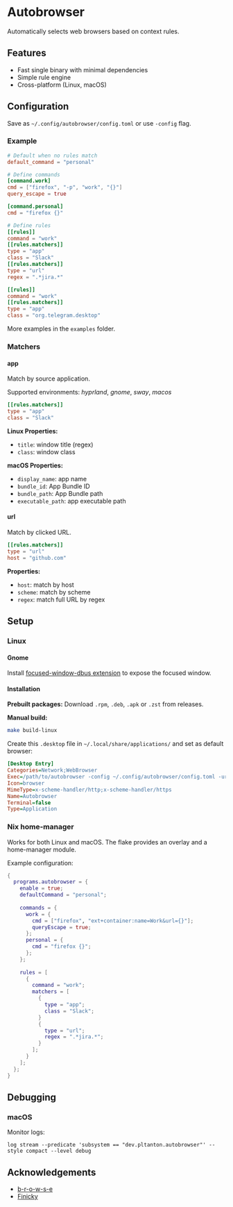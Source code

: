 # Autobrowser

Automatically selects web browsers based on context rules.

## Features

- Fast single binary with minimal dependencies
- Simple rule engine
- Cross-platform (Linux, macOS)

## Configuration

Save as `~/.config/autobrowser/config.toml` or use `-config` flag.

### Example

```toml
# Default when no rules match
default_command = "personal"

# Define commands
[command.work]
cmd = ["firefox", "-p", "work", "{}"]
query_escape = true

[command.personal]
cmd = "firefox {}"

# Define rules
[[rules]]
command = "work"
[[rules.matchers]]
type = "app"
class = "Slack"
[[rules.matchers]]
type = "url"
regex = ".*jira.*"

[[rules]]
command = "work"
[[rules.matchers]]
type = "app"
class = "org.telegram.desktop"
```

More examples in the `examples` folder.

### Matchers

#### app

Match by source application.

Supported environments: _hyprland_, _gnome_, _sway_, _macos_

```toml
[[rules.matchers]]
type = "app"
class = "Slack"
```

**Linux Properties:**
- `title`: window title (regex)
- `class`: window class

**macOS Properties:**
- `display_name`: app name
- `bundle_id`: App Bundle ID
- `bundle_path`: App Bundle path
- `executable_path`: app executable path

#### url

Match by clicked URL.

```toml
[[rules.matchers]]
type = "url"
host = "github.com"
```

**Properties:**
- `host`: match by host
- `scheme`: match by scheme
- `regex`: match full URL by regex

## Setup

### Linux

#### Gnome

Install [focused-window-dbus extension](https://github.com/flexagoon/focused-window-dbus) to expose the focused window.

#### Installation

**Prebuilt packages:**
Download `.rpm`, `.deb`, `.apk` or `.zst` from releases.

**Manual build:**
```sh
make build-linux
```

Create this `.desktop` file in `~/.local/share/applications/` and set as default browser:

```ini
[Desktop Entry]
Categories=Network;WebBrowser
Exec=/path/to/autobrowser -config ~/.config/autobrowser/config.toml -url %u
Icon=browser
MimeType=x-scheme-handler/http;x-scheme-handler/https
Name=Autobrowser
Terminal=false
Type=Application
```

### Nix home-manager

Works for both Linux and macOS. The flake provides an overlay and a home-manager module.

Example configuration:

```nix
{
  programs.autobrowser = {
    enable = true;
    defaultCommand = "personal";
    
    commands = {
      work = {
        cmd = ["firefox", "ext+container:name=Work&url={}"];
        queryEscape = true;
      };
      personal = {
        cmd = "firefox {}";
      };
    };
    
    rules = [
      {
        command = "work";
        matchers = [
          { 
            type = "app";
            class = "Slack";
          }
          {
            type = "url";
            regex = ".*jira.*";
          }
        ];
      }
    ];
  };
}
```

## Debugging

### macOS

Monitor logs:

```
log stream --predicate 'subsystem == "dev.pltanton.autobrowser"' --style compact --level debug
```

## Acknowledgements

- [b-r-o-w-s-e](https://github.com/BlakeWilliams/b-r-o-w-s-e)
- [Finicky](https://github.com/johnste/finicky)